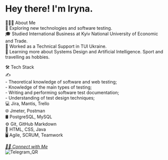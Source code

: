 # Hey there! I'm Iryna.
👨🏻‍💻  About Me  
🤔   Exploring new technologies and software testing.  
🎓   Studied International Business at Kyiv National University of Economic and Trade.  
💼   Worked as a Technical Support in TUI Ukraine.  
🌱   Learning more about Systems Design and Artificial Intelligence.  Sport and travelling as hobbies.  

🛠  Tech Stack  
✍️  
    - Theoretical knowledge of software and web testing;  
    - Knowledge of the main types of testing;  
    - Writing and performing software test documentation;  
    - Understanding of test design techniques;  
💻   Jira, Mantis, Trello  
🌐   Jmeter, Postman  
🛢    PostgreSQL, MySQL  
⚙️   Git, GitHub Markdown  
🔧   HTML, CSS, Java  
🖥   Agile, SCRUM, Teamwork  


*[🤝🏻  Connect with Me](https://www.linkedin.com/in/iryna-daineko-1b1204249/)*   
![Telegram_QR](https://user-images.githubusercontent.com/111451845/193650854-16ee14cc-e006-43d2-9988-109815bc707f.jpg)

